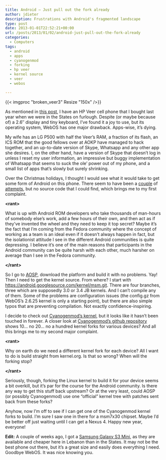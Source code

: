 ```yaml
---
title: Android – Just pull out the fork already
author: jdieter
description: Frustrations with Android's fragmented landscape
type: post
date: 2013-01-01T22:52:21+00:00
url: /posts/2013/01/02/android-just-pull-out-the-fork-already
categories:
  - Computers
tags:
  - android
  - apps
  - cyanogenmod
  - forking
  - hp veer
  - kernel source
  - veer
  - webos

---
```

{{< imgproc "broken_veer3" Resize "150x" />}}

As mentioned in [this post][1], I have an HP Veer cell phone that I bought last year when we were in the States on furlough. Despite (or maybe because of) a 2.6&#8243; display and tiny keyboard, I&#8217;ve found it a joy to use, but its operating system, WebOS has one major drawback. Apps-wise, it&#8217;s dying.

My wife has an LG P500 with half the Veer&#8217;s RAM, a fraction of its flash, an ICS ROM that the good fellows over at AOKP have managed to hack together, and an up-to-date version of Skype, Whatsapp and any other app she desires. I, on the other hand, have a version of Skype that doesn&#8217;t log in unless I reset my user information, an impressive but buggy implementation of Whatsapp that seems to suck the ole&#8217; power out of my phone, and a small list of apps that&#8217;s slowly but surely shrinking.

Over the Christmas holidays, I thought I would see what it would take to get some form of Android on this phone. There seem to have been a [couple][2] of [attempts][3], but no source code that I could find, which brings me to my first complaint.

**&lt;rant&gt;**
  
What is up with Android ROM developers who take thousands of man-hours of somebody else&#8217;s work, add a few hours of their own, and then act as if they&#8217;ve invented the wheel and they need to keep it top secret? Maybe it&#8217;s the fact that I&#8217;m coming from the Fedora community where the concept of working as a team is an ideal even if it doesn&#8217;t always happen in fact, but the isolationist attitude I see in the different Android communities is quite depressing. I believe it&#8217;s one of the main reasons that participants in the Android community can be quite harsh with each other, much harsher on average than I see in the Fedora community.
  
**&lt;/rant&gt;**

So I go to [AOSP][4], download the platform and build it with no problems. Yay! Then I need to get the kernel source. From where? I start with <https://android.googlesource.com/kernel/msm.git>. There are four branches, three which are supposedly 3.0 or 3.4 JB kernels. And I can&#8217;t compile any of them. Some of the problems are configuration issues (the config.gz from WebOS&#8217;s 2.6.25 kernel is only a starting point), but there are also simple typos that are preventing compilation. Not exactly confidence-inspiring.

I decide to check out [Cyanogenmod&#8217;s kernel][5], but it looks like it hasn&#8217;t been touched in forever. A closer look at [Cyanogenmod&#8217;s github repository][6] shows 10&#8230; no 20&#8230; no a hundred kernel forks for various devices? And all this brings me to my second major complaint.

**&lt;rant&gt;**
  
Why on earth do we need a different kernel fork for each device? All I want to do is build straight from kernel.org. Is that so wrong? When will the forking stop?
  
**&lt;/rant&gt;**

Seriously, though, forking the Linux kernel to build it for your device seems a bit overkill, but it&#8217;s par for the course for the Android community. Is there any way to get this stuff back upstream? Or at the very least, could AOSP (or possibly Cyanogenmod) use one &#8220;official&#8221; kernel tree with patches sent back from these forks?

Anyhow, now I&#8217;m off to see if I can get one of the Cyanogenmod kernel forks to build. I&#8217;m sure I saw one in there for a msm7x30 chipset. Maybe I&#8217;d be better off just waiting until I can get a Nexus 4. Happy new year, everyone!

**Edit:** A couple of weeks ago, I got a [Samsung Galaxy S3 Mini][7], as they are available and cheaper here in Lebanon than in the States. It may not be the best phone out there, but it&#8217;s a great size and easily does everything I need. Goodbye WebOS. It was nice knowing you.

 [1]: /posts/2011/09/17/the-phone-is-dead-long-live-the-phone/
 [2]: http://github.com/xndcn/android-on-veer
 [3]: http://code.google.com/p/android-on-veer/downloads/list
 [4]: http://source.android.com/
 [5]: http://github.com/CyanogenMod/cm-kernel
 [6]: http://github.com/CyanogenMod
 [7]: http://www.samsung.com/uk/consumer/mobile-devices/smartphones/android/GT-I8190RWABTU
